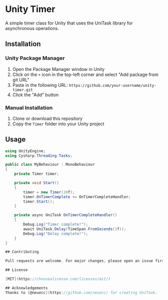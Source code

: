 # Unity Timer

A simple timer class for Unity that uses the UniTask library for asynchronous operations.

## Installation

### Unity Package Manager

1. Open the Package Manager window in Unity
2. Click on the `+` icon in the top-left corner and select "Add package from git URL"
3. Paste in the following URL: `https://github.com/your-username/unity-timer.git`
4. Click the "Add" button

### Manual Installation

1. Clone or download this repository
2. Copy the `Timer` folder into your Unity project

## Usage

```csharp
using UnityEngine;
using Cysharp.Threading.Tasks;

public class MyBehaviour : MonoBehaviour
{
    private Timer timer;

    private void Start()
    {
        timer = new Timer(10f);
        timer.OnTimerComplete += OnTimerCompleteHandler;
        timer.Start();
    }

    private async UniTask OnTimerCompleteHandler()
    {
        Debug.Log("Timer complete!");
        await UniTask.Delay(TimeSpan.FromSeconds(1f));
        Debug.Log("Delay complete!");
    }
}

## Contributing

Pull requests are welcome. For major changes, please open an issue first to discuss what you would like to change.

## License

[MIT](https://choosealicense.com/licenses/mit/)

## Acknowledgements
Thanks to [@neuecc](https://github.com/neuecc) for creating UniTask.
